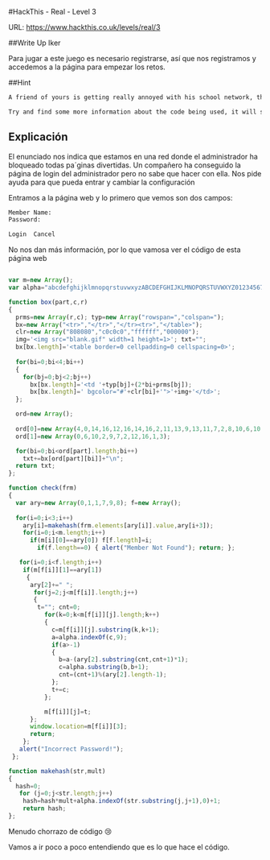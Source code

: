 #HackThis - Real -  Level 3

URL:      https://www.hackthis.co.uk/levels/real/3

##Write Up Iker

Para jugar a este juego es necesario registrarse, así que nos registramos y accedemos a la página para empezar los retos.

##Hint

```html
A friend of yours is getting really annoyed with his school network, they have blocked all the fun stuff. He has found the administrator login page, he's looked through the source code but still doesn't know what to do. Help him out by gaining access to the right account to change the internet settings:

Try and find some more information about the code being used, it will save you a lot of time
```

## Explicación

El enunciado nos indica que estamos en una red donde el administrador ha bloqueado todas pa´ginas divertidas. Un compañero ha conseguido la página de login del administrador pero no sabe que hacer con ella. Nos pide ayuda para que pueda entrar y cambiar la configuración

Entramos a la página web y lo primero que vemos son dos campos:

```html
Member Name:
Password:

Login  Cancel
```

No nos dan más información, por lo que vamosa ver el código de esta página web

```javascript

var m=new Array();
var alpha="abcdefghijklmnopqrstuvwxyzABCDEFGHIJKLMNOPQRSTUVWXYZ0123456789abcdefghij";

function box(part,c,r)
{ 
  prms=new Array(r,c); typ=new Array("rowspan=","colspan=");
  bx=new Array("<tr>","</tr>","</tr><tr>","</table>"); 
  clr=new Array("808080","c0c0c0","ffffff","000000");
  img='<img src="blank.gif" width=1 height=1>'; txt="";
  bx[bx.length]='<table border=0 cellpadding=0 cellspacing=0>';
  
  for(bi=0;bi<4;bi++)
  { 
    for(bj=0;bj<2;bj++)
      bx[bx.length]='<td '+typ[bj]+(2*bi+prms[bj]);
      bx[bx.length]=' bgcolor="#'+clr[bi]+'">'+img+'</td>'; 
  };

  ord=new Array();
  
  ord[0]=new Array(4,0,14,16,12,16,14,16,2,11,13,9,13,11,7,2,8,10,6,10,8,10,1);
  ord[1]=new Array(0,6,10,2,9,7,2,12,16,1,3);

  for(bi=0;bi<ord[part].length;bi++)
    txt+=bx[ord[part][bi]]+"\n";
  return txt; 
};

function check(frm)
{ 
  var ary=new Array(0,1,1,7,9,8); f=new Array();
  
  for(i=0;i<3;i++)
    ary[i]=makehash(frm.elements[ary[i]].value,ary[i+3]);
    for(i=0;i<m.length;i++)
      if(m[i][0]==ary[0]) f[f.length]=i;
        if(f.length==0) { alert("Member Not Found"); return; };

   for(i=0;i<f.length;i++)
    if(m[f[i]][1]==ary[1])
     { 
      ary[2]+=" ";
       for(j=2;j<m[f[i]].length;j++)
       { 
        t=""; cnt=0;
          for(k=0;k<m[f[i]][j].length;k++)
          { 
            c=m[f[i]][j].substring(k,k+1);
            a=alpha.indexOf(c,9);
            if(a>-1)
            { 
              b=a-(ary[2].substring(cnt,cnt+1)*1);
              c=alpha.substring(b,b+1);
              cnt=(cnt+1)%(ary[2].length-1); 
            };
            t+=c; 
          };

          m[f[i]][j]=t; 
      };
      window.location=m[f[i]][3];
      return; 
    };
   alert("Incorrect Password!");
 };

function makehash(str,mult)
{ 
  hash=0;
   for (j=0;j<str.length;j++)
    hash=hash*mult+alpha.indexOf(str.substring(j,j+1),0)+1;
    return hash; 
};
```

Menudo chorrazo de código :cry:

Vamos a ir poco a poco entendiendo que es lo que hace el código.

